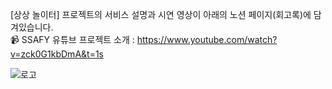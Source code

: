 [상상 놀이터] 프로젝트의 서비스 설명과 시연 영상이 아래의 노션 페이지(회고록)에 담겨있습니다. <br>
📹 SSAFY 유튜브 프로젝트 소개 : https://www.youtube.com/watch?v=zck0G1kbDmA&t=1s


![로고](https://user-images.githubusercontent.com/86208370/212529631-12a87d5a-77b6-4151-a295-e6650dfa1fd7.png)
